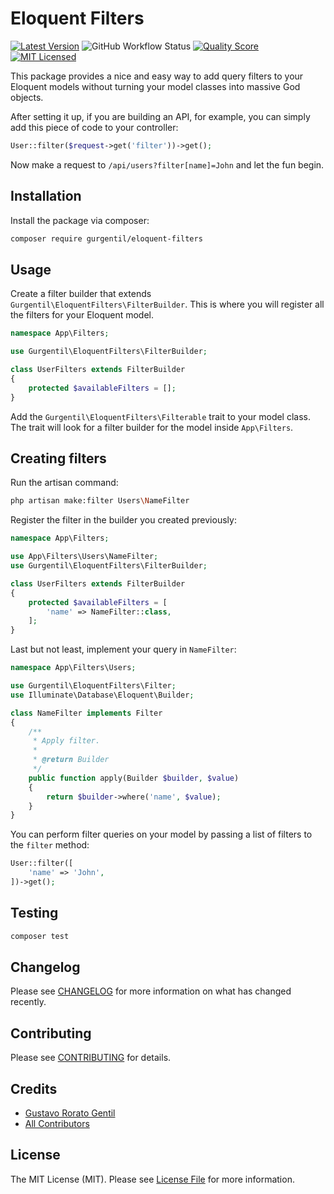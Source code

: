 # Eloquent Filters

[![Latest Version](https://img.shields.io/github/release/gurgentil/eloquent-filters.svg?style=flat-square)](https://github.com/gurgentil/eloquent-filters/releases)
![GitHub Workflow Status](https://img.shields.io/github/workflow/status/gurgentil/eloquent-filters/run-tests?label=tests)
[![Quality Score](https://img.shields.io/scrutinizer/g/gurgentil/eloquent-filters.svg?style=flat-square)](https://scrutinizer-ci.com/g/gurgentil/eloquent-filters)
[![MIT Licensed](https://img.shields.io/badge/license-MIT-brightgreen.svg?style=flat-square)](LICENSE.md)

This package provides a nice and easy way to add query filters to your Eloquent models without turning your model 
classes into massive God objects.

After setting it up, if you are building an API, for example, you can simply add this piece of code to your controller:

```php
User::filter($request->get('filter'))->get();
```

Now make a request to `/api/users?filter[name]=John` and let the fun begin.

## Installation

Install the package via composer:

```bash
composer require gurgentil/eloquent-filters
```

## Usage

Create a filter builder that extends `Gurgentil\EloquentFilters\FilterBuilder`. This is where you will register all the filters for your Eloquent model.

```php
namespace App\Filters;

use Gurgentil\EloquentFilters\FilterBuilder;

class UserFilters extends FilterBuilder
{
    protected $availableFilters = [];
}
```

Add the `Gurgentil\EloquentFilters\Filterable` trait to your model class. 
The trait will look for a filter builder for the model inside `App\Filters`.

## Creating filters

Run the artisan command:

```bash
php artisan make:filter Users\NameFilter
```

Register the filter in the builder you created previously:

```php
namespace App\Filters;

use App\Filters\Users\NameFilter;
use Gurgentil\EloquentFilters\FilterBuilder;

class UserFilters extends FilterBuilder
{
    protected $availableFilters = [
        'name' => NameFilter::class,
    ];
}
```

Last but not least, implement your query in `NameFilter`:

```php
namespace App\Filters\Users;

use Gurgentil\EloquentFilters\Filter;
use Illuminate\Database\Eloquent\Builder;

class NameFilter implements Filter
{
    /**
     * Apply filter.
     *
     * @return Builder
     */
    public function apply(Builder $builder, $value)
    {
        return $builder->where('name', $value);
    }
}
```

You can perform filter queries on your model by passing a list of filters to the `filter` method:

```php
User::filter([
    'name' => 'John',
])->get();
```

## Testing

``` bash
composer test
```

## Changelog

Please see [CHANGELOG](CHANGELOG.md) for more information on what has changed recently.

## Contributing

Please see [CONTRIBUTING](CONTRIBUTING.md) for details.

## Credits

- [Gustavo Rorato Gentil](https://github.com/gurgentil)
- [All Contributors](../../contributors)

## License

The MIT License (MIT). Please see [License File](LICENSE.md) for more information.
